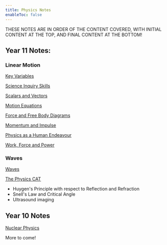 ```yaml
---
title: Physics Notes
enableToc: false
---
```

THESE NOTES ARE IN ORDER OF THE CONTENT COVERED, WITH INITIAL CONTENT AT THE TOP, AND FINAL CONTENT AT THE BOTTOM!

## Year 11 Notes:

### Linear Motion

[Key Variables](11Physics/Variable.md)

[Science Inquiry Skills](11Physics/SIS.md)

[Scalars and Vectors](11Physics/ScaVec.md)

[Motion Equations](11Physics/Motion.md)

[Force and Free Body Diagrams](11Physics/Force.md) 

[Momentum and Impulse](11Physics/Momentum.md)

[Physics as a Human Endeavour](11Physics/humanstuff.md)

[Work, Force and Power](11Physics/WorkForcePower.md)

### Waves

[Waves](11Physics/Waves.md)

[The Physics CAT](11Physics/ThePhysicsCAT.md) 
- Huygen's Principle with respect to Reflection and Refraction
- Snell's Law and Critical Angle
- Ultrasound imaging

## Year 10 Notes

[Nuclear Physics](11Physics/NuclearPhysics.md)

More to come!
